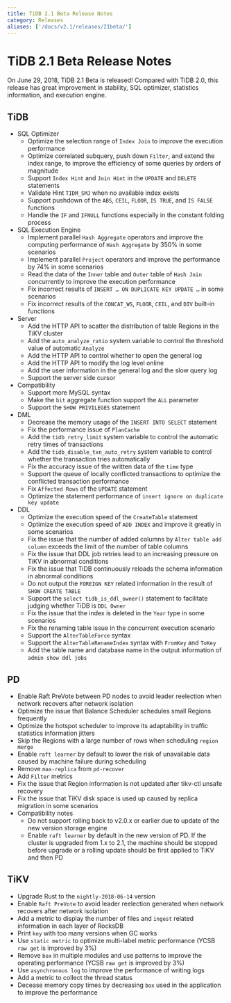 ```yaml
---
title: TiDB 2.1 Beta Release Notes
category: Releases
aliases: ['/docs/v2.1/releases/21beta/']
---
```


# TiDB 2.1 Beta Release Notes

On June 29, 2018, TiDB 2.1 Beta is released! Compared with TiDB 2.0, this release has great improvement in stability, SQL optimizer, statistics information, and execution engine.

## TiDB

- SQL Optimizer
    - Optimize the selection range of `Index Join` to improve the execution performance
    - Optimize correlated subquery, push down `Filter`, and extend the index range, to improve the efficiency of some queries by orders of magnitude
    - Support `Index Hint` and `Join Hint` in the `UPDATE` and `DELETE` statements
    - Validate Hint `TIDM_SMJ` when no available index exists
    - Support pushdown of the `ABS`, `CEIL`, `FLOOR`, `IS TRUE`, and `IS FALSE` functions
    - Handle the `IF` and `IFNULL` functions especially in the constant folding process
- SQL Execution Engine
    - Implement parallel `Hash Aggregate` operators and improve the computing performance of `Hash Aggregate` by 350% in some scenarios
    - Implement parallel `Project` operators and improve the performance by 74% in some scenarios
    - Read the data of the `Inner` table and `Outer` table of `Hash Join` concurrently to improve the execution performance
    - Fix incorrect results of `INSERT … ON DUPLICATE KEY UPDATE …` in some scenarios
    - Fix incorrect results of the `CONCAT_WS`, `FLOOR`, `CEIL`, and `DIV` built-in functions
- Server
    - Add the HTTP API to scatter the distribution of table Regions in the TiKV cluster
    - Add the `auto_analyze_ratio` system variable to control the threshold value of automatic `Analyze`
    - Add the HTTP API to control whether to open the general log
    - Add the HTTP API to modify the log level online
    - Add the user information in the general log and the slow query log
    - Support the server side cursor
- Compatibility
    - Support more MySQL syntax
    - Make the `bit` aggregate function support the `ALL` parameter
    - Support the `SHOW PRIVILEGES` statement
- DML
    - Decrease the memory usage of the `INSERT INTO SELECT` statement
    - Fix the performance issue of `PlanCache`
    - Add the `tidb_retry_limit` system variable to control the automatic retry times of transactions
    - Add the `tidb_disable_txn_auto_retry` system variable to control whether the transaction tries automatically
    - Fix the accuracy issue of the written data of the `time` type
    - Support the queue of locally conflicted transactions to optimize the conflicted transaction performance
    - Fix `Affected Rows` of the `UPDATE` statement
    - Optimize the statement performance of `insert ignore on duplicate key update`
- DDL
    - Optimize the execution speed of the `CreateTable` statement
    - Optimize the execution speed of `ADD INDEX` and improve it greatly in some scenarios
    - Fix the issue that the number of added columns by `Alter table add column` exceeds the limit of the number of table columns
    - Fix the issue that DDL job retries lead to an increasing pressure on TiKV in abnormal conditions
    - Fix the issue that TiDB continuously reloads the schema information in abnormal conditions
    - Do not output the `FOREIGN KEY` related information in the result of `SHOW CREATE TABLE`
    - Support the `select tidb_is_ddl_owner()` statement to facilitate judging whether TiDB is `DDL Owner`
    - Fix the issue that the index is deleted in the `Year` type in some scenarios
    - Fix the renaming table issue in the concurrent execution scenario
    - Support the `AlterTableForce` syntax
    - Support the `AlterTableRenameIndex` syntax with `FromKey` and `ToKey`
    - Add the table name and database name in the output information of `admin show ddl jobs`

## PD

- Enable Raft PreVote between PD nodes to avoid leader reelection when network recovers after network isolation
- Optimize the issue that Balance Scheduler schedules small Regions frequently
- Optimize the hotspot scheduler to improve its adaptability in traffic statistics information jitters
- Skip the Regions with a large number of rows when scheduling `region merge`
- Enable `raft learner` by default to lower the risk of unavailable data caused by machine failure during scheduling
- Remove `max-replica` from `pd-recover`
- Add `Filter` metrics
- Fix the issue that Region information is not updated after tikv-ctl unsafe recovery
- Fix the issue that TiKV disk space is used up caused by replica migration in some scenarios
- Compatibility notes
    - Do not support rolling back to v2.0.x or earlier due to update of the new version storage engine
    - Enable `raft learner` by default in the new version of PD. If the cluster is upgraded from 1.x to 2.1, the machine should be stopped before upgrade or a rolling update should be first applied to TiKV and then PD

## TiKV

- Upgrade Rust to the `nightly-2018-06-14` version
- Enable `Raft PreVote` to avoid leader reelection generated when network recovers after network isolation
- Add a metric to display the number of files and `ingest` related information in each layer of RocksDB
- Print `key` with too many versions when GC works
- Use `static metric` to optimize multi-label metric performance (YCSB `raw get` is improved by 3%)
- Remove `box` in multiple modules and use patterns to improve the operating performance (YCSB `raw get` is improved by 3%)
- Use `asynchronous log` to improve the performance of writing logs
- Add a metric to collect the thread status
- Decease memory copy times by decreasing `box` used in the application to improve the performance
